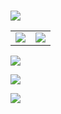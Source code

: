<br>

<img align="center" src="https://readme-typing-svg.demolab.com?font=Fira+Code&weight=600&size=32&pause=1500&color=218bff&width=500&lines=Hi%2C+I'm+Pun+Geoisam+%F0%9F%91%8B+"></img>

<table><tr><td><a>
<img align="center" src="https://github-readme-stats.vercel.app/api?username=geoisam&show_icons=true&count_private=true&include_all_commits=true&line_height=27&hide_border=true&locale=cn"></img>
</a></td><td><a>
<img align="center" src="https://github-readme-stats.vercel.app/api/top-langs/?username=geoisam&hide_langs_below=1&theme=default&line_height=29&hide_border=true&layout=compact&langs_count=6&locale=cn"></img> 
</a></td></tr></table>

<img align="center" src="https://skillicons.dev/icons?i=md,html,css,js,ts,py,php,java,c"></img>

<img align="center" src="https://skillicons.dev/icons?i=jquery,bootstrap,wordpress,nodejs,npm,vue,react,kotlin,flutter"></img>

<img align="center" src="https://skillicons.dev/icons?i=github,vscode,ps,androidstudio,idea,git,githubactions,powershell,cloudflare"></img>
